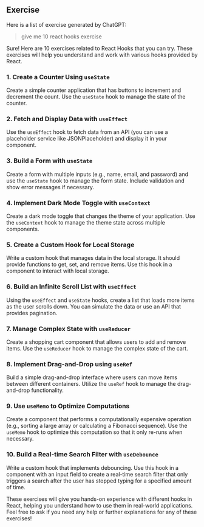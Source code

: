 
## Exercise
Here is a list of exercise generated by ChatGPT: 
> give me 10 react hooks exercise


Sure! Here are 10 exercises related to React Hooks that you can try. These exercises will help you understand and work with various hooks provided by React.

### 1. Create a Counter Using `useState`

Create a simple counter application that has buttons to increment and decrement the count. Use the `useState` hook to manage the state of the counter.

### 2. Fetch and Display Data with `useEffect`

Use the `useEffect` hook to fetch data from an API (you can use a placeholder service like JSONPlaceholder) and display it in your component.

### 3. Build a Form with `useState`

Create a form with multiple inputs (e.g., name, email, and password) and use the `useState` hook to manage the form state. Include validation and show error messages if necessary.

### 4. Implement Dark Mode Toggle with `useContext`

Create a dark mode toggle that changes the theme of your application. Use the `useContext` hook to manage the theme state across multiple components.

### 5. Create a Custom Hook for Local Storage

Write a custom hook that manages data in the local storage. It should provide functions to get, set, and remove items. Use this hook in a component to interact with local storage.

### 6. Build an Infinite Scroll List with `useEffect`

Using the `useEffect` and `useState` hooks, create a list that loads more items as the user scrolls down. You can simulate the data or use an API that provides pagination.

### 7. Manage Complex State with `useReducer`

Create a shopping cart component that allows users to add and remove items. Use the `useReducer` hook to manage the complex state of the cart.

### 8. Implement Drag-and-Drop using `useRef`

Build a simple drag-and-drop interface where users can move items between different containers. Utilize the `useRef` hook to manage the drag-and-drop functionality.

### 9. Use `useMemo` to Optimize Computations

Create a component that performs a computationally expensive operation (e.g., sorting a large array or calculating a Fibonacci sequence). Use the `useMemo` hook to optimize this computation so that it only re-runs when necessary.

### 10. Build a Real-time Search Filter with `useDebounce`

Write a custom hook that implements debouncing. Use this hook in a component with an input field to create a real-time search filter that only triggers a search after the user has stopped typing for a specified amount of time.

These exercises will give you hands-on experience with different hooks in React, helping you understand how to use them in real-world applications. Feel free to ask if you need any help or further explanations for any of these exercises!
